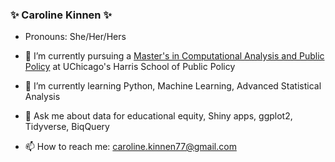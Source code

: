### ✨ Caroline Kinnen ✨
- Pronouns: She/Her/Hers

- 🔭 I’m currently pursuing a [Master's in Computational Analysis and Public Policy](https://harris.uchicago.edu/academics/degrees/ms-computational-analysis-public-policy-mscapp) at UChicago's Harris School of Public Policy
- 🌱 I’m currently learning Python, Machine Learning, Advanced Statistical Analysis
- 💬 Ask me about data for educational equity, Shiny apps, ggplot2, Tidyverse, BiqQuery
- 📫 How to reach me: [caroline.kinnen77@gmail.com](mailto:caroline.kinnen77@gmail.com?subject=[GitHub]%20Source)


<!---
- 👯 I’m looking to collaborate on ...
- 🤔 I’m looking for help with ...
- ⚡ Fun fact: ...
-->
